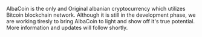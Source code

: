 AlbaCoin is the only and Original albanian cryptocurrency which utilizes Bitcoin blockchain network. 
Although it is still in the development phase, we are working tiresly to bring AlbaCoin to light and show off it's true potential.
More information and updates will follow shortly.
